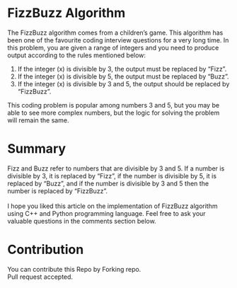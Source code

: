 # FizzBuzz Algorithm
The FizzBuzz algorithm comes from a children’s game. This algorithm has been one of the favourite coding interview questions for a very long time. In this problem, you are given a range of integers and you need to produce output according to the rules mentioned below:

1. If the integer (x) is divisible by 3, the output must be replaced by “Fizz”.
2. If the integer (x) is divisible by 5, the output must be replaced by “Buzz”.
3. If the integer (x) is divisible by 3 and 5, the output should be replaced by “FizzBuzz”.

This coding problem is popular among numbers 3 and 5, but you may be able to see more complex numbers, but the logic for solving the problem will remain the same.

# Summary
Fizz and Buzz refer to numbers that are divisible by 3 and 5. If a number is divisible by 3, it is replaced by “Fizz”, if the number is divisible by 5, it is replaced by “Buzz”, and if the number is divisible by 3 and 5 then the number is replaced by “FizzBuzz”.\
\
I hope you liked this article on the implementation of FizzBuzz algorithm using C++ and Python programming language. Feel free to ask your valuable questions in the comments section below.

# Contribution
You can contribute this Repo by Forking repo.\
Pull request accepted.